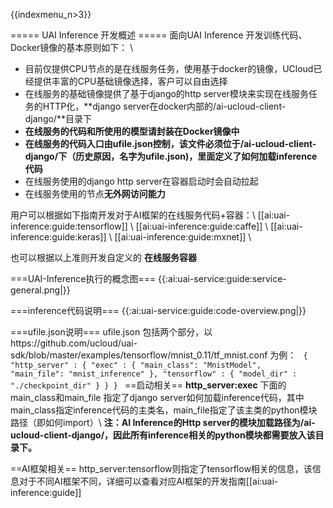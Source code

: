 {{indexmenu_n>3}}

===== UAI Inference 开发概述  =====
面向UAI Inference 开发训练代码、Docker镜像的基本原则如下： \\
  - 目前仅提供CPU节点的是在线服务任务，使用基于docker的镜像，UCloud已经提供丰富的CPU基础镜像选择，客户可以自由选择
  - 在线服务的基础镜像提供了基于django的http server模块来实现在线服务任务的HTTP化，**django server在docker内部的/ai-ucloud-client-django/**目录下
  - **在线服务的代码和所使用的模型请封装在Docker镜像中**
  - **在线服务的代码入口由ufile.json控制，该文件必须位于/ai-ucloud-client-django/下（历史原因，名字为ufile.json)，里面定义了如何加载inference代码**
  - 在线服务使用的django http server在容器启动时会自动拉起
  - 在线服务使用的节点**无外网访问能力**

用户可以根据如下指南开发对于AI框架的在线服务代码+容器：\\
[[ai:uai-inference:guide:tensorflow]] \\
[[ai:uai-inference:guide:caffe]] \\
[[ai:uai-inference:guide:keras]] \\
[[ai:uai-inference:guide:mxnet]] \\

也可以根据以上准则开发自定义的 **在线服务容器**

===UAI-Inference执行的概念图===
{{:ai:uai-service:guide:service-general.png|}}

===inference代码说明===
{{:ai:uai-service:guide:code-overview.png|}}

===ufile.json说明===
ufile.json 包括两个部分，以https://github.com/ucloud/uai\-sdk/blob/master/examples/tensorflow/mnist\_0.11/tf\_mnist.conf 为例：
<code>
{
    "http_server" : {
        "exec" : {
            "main_class": "MnistModel",
            "main_file": "mnist_inference"
        },
        "tensorflow" : {
            "model_dir" : "./checkpoint_dir"
        }
    }
}
</code>
==启动相关==
**http\_server:exec** 下面的main\_class和main\_file 指定了django server如何加载inference代码，其中main\_class指定inference代码的主类名，main\_file指定了该主类的python模块路径（即如何import）\\
**注：AI Inference的Http server的模块加载路径为/ai-ucloud-client-django/，因此所有inference相关的python模块都需要放入该目录下。**


==AI框架相关==
http\_server:tensorflow则指定了tensorflow相关的信息，该信息对于不同AI框架不同，详细可以查看对应AI框架的开发指南[[ai:uai-inference:guide]] 